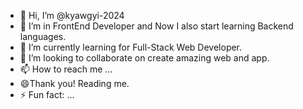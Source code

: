 - 👋 Hi, I’m @kyawgyi-2024
- 👀 I’m in FrontEnd Developer and Now I also start learning Backend languages.
- 🌱 I’m currently learning for Full-Stack Web Developer.
- 💞️ I’m looking to collaborate on create amazing web and app.
- 📫 How to reach me ...
- 😄Thank you! Reading me.
- ⚡ Fun fact: ...

<!---
kyawgyi-2024/kyawgyi-2024 is a ✨ special ✨ repository because its `README.md` (this file) appears on your GitHub profile.
You can click the Preview link to take a look at your changes.
--->
